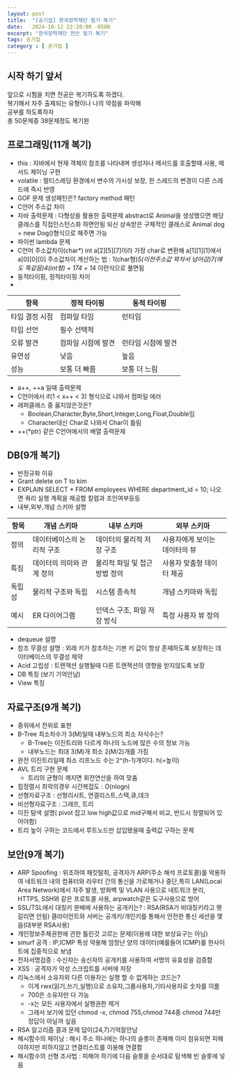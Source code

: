 ```yaml
---
layout: post
title:  "[공기업] 한국장학재단 필기 복기"
date:   2024-10-12 22:20:00 -0500
excerpt: "한국장학재단 전산 필기 복기"
tags: 공기업
category : [ 공기업 ]
---
```


## 시작 하기 앞서

앞으로 시험을 치면 전공은 복기하도록 하겠다.  
복기해서 자주 출제되는 유형이나 나의 약점을 파악해  
공부를 하도록하자  
총 50문제중 38문제정도 복기완

## 프로그래밍(11개 복기)

+ this : 자바에서 현재 객체의 참조를 나타내며 생성자나 메서드를 호출할때 사용, 메서드 체이닝 구현 
+ volatile : 멀티스레딩 환경에서 변수의 가시성 보장, 한 스레드의 변경이 다른 스레드에 즉시 반영
+ GOF 문제 생성패턴은? factory method 패턴
+ C언어 주소값 차이
+ 자바 출력문제 : 다형성을 활용한 출력문제 abstract로 Animal을 생성했으면 해당 클래스를 직접인스턴스화 하면안됨 되신 상속받은 구체적인 클래스로 Animal dog = new Dog()형식으로 해주면 가능
+ 파이썬 lambda 문제
+ C언어 주소값차이(char*) int a[2][5][7]이라 가정 char로 변환해 a[1][1][1]에서 a[0][0][0] 주소값차이 계산하는 법 : 1(char형)*5(이전주소값 꽉차서 넘어감)*7(얘도 똑같음)*4(int형) + 1*7*4 + 1*4 이런식으로 풀면됨
+ 동적타이핑, 정적타이핑 차이  
+ 
|항목	|정적 타이핑	|동적 타이핑|
|---|---|---|
|타입 결정 시점|	컴파일 타임|	런타임|
|타입 선언|	필수	선택적|
|오류 발견|	컴파일 시점에 발견|	런타임 시점에 발견|
|유연성|	낮음|	높음|
|성능|	보통 더 빠름|	보통 더 느림|

+ a++, ++a 일때 출력문제
+ C언어에서 if(1 < x++ < 3) 형식으로 나와서 컴파일 에러
+ 래퍼클래스 중 옳지않은것은?
  + Boolean,Character,Byte,Short,Integer,Long,Float,Double임
  + Character대신 Char로 나와서 Char이 틀림
+ ++(*ptr) 같은 C언어에서의 배열 출력문제

## DB(9개 복기)
+ 반정규화 이유
+ Grant delete on T to kim
+ EXPLAIN SELECT * FROM employees WHERE department_id = 10; 나오면 쿼리 실행 계획을 제공함 칼럼과 조인여부등등
+ 내부,외부,개념 스키마 설명  

|항목|	개념 스키마|	내부 스키마	|외부 스키마|
|---|---|---|---|
|정의|	데이터베이스의 논리적 구조	|데이터의 물리적 저장 구조|	사용자에게 보이는 데이터의 뷰|
|특징|	데이터의 의미와 관계 정의	|물리적 파일 및 접근 방법 정의|	사용자 맞춤형 데이터 제공|
|독립성|	물리적 구조와 독립|	시스템 종속적	|개념 스키마와 독립|
|예시|	ER 다이어그램	|인덱스 구조, 파일 저장 방식|	특정 사용자 뷰 정의|

+ dequeue 설명
+ 참조 무결성 설명 : 외래 키가 참조하는 기본 키 값이 항상 존재하도록 보장하는 데이터베이스의 무결성 제약
+ Acid 고립성 : 트랜잭션 실행될때 다른 트랜잭션의 영향을 받지않도록 보장
+ DB 특징 (보기 기억안남)
+ View 특징

## 자료구조(9개 복기)
+ 중위에서 전위로 표현
+ B-Tree 최소차수가 3(M)일때 내부노드의 최소 자식수는?
  + B-Tree는 이진트리와 다르게 하나의 노드에 많은 수의 정보 가능
  + 내부노드는 최대 3(M)개 최소 2(M/2)개를 가짐
+ 완전 이진트리일때 최소 리프노드 수는 2^(h-1)개이다. h(=높이)
+ AVL 트리 구현 문제 
  + 트리의 균형이 깨지면 회전연산을 하여 맞춤
+ 힙정렬시 최악의경우 시간복잡도 : O(nlogn)
+ 선형자료구조 : 선형리시트, 연결리스트,스택,큐,데크
+ 비선형자료구조 : 그래프, 트리
+ 이진 탐색 설명( pivot 잡고 low high값으로 mid구해서 비교, 반드시 정렬되어 있어야함)
+ 트리 높이 구하는 코드에서 루트노드만 삽입됐을때 출력값 구하는 문제



## 보안(9개 복기)

+ ARP Spoofing : 위조하여 패킷탈취, 공격자가 ARP(주소 해석 프로토콜)를 악용하여 네트워크 내의 컴퓨터와 라우터 간의 통신을 가로채거나 중단,특히 LAN(Local Area Network)에서 자주 발생, 방화벽 및 VLAN 사용으로 네트워크 분리, HTTPS, SSH와 같은 프로토콜 사용, arpwatch같은 도구사용으로 방어
+ SSL/TSL에서 대칭키 분배에 사용하는 공개키는? : RSA(RSA가 비대칭키라고 헷갈리면 안됨) 클라이언트와 서버는 공개키/개인키를 통해서 안전한 통신 세션을 맺음(대부분 RSA사용)
+ 개인정보주체권한에 관한 틀린것 고르는 문제(이용에 대한 보상요구는 아님)
+ smurf 공격 : IP,ICMP 특성 악용해 엄청난 양의 데이터(예를들어 ICMP)를 한사이트에 집중적으로 보냄
+ 전자서명검증 : 수신자는 송신자의 공개키를 사용하여 서명의 유효성을 검증함
+ XSS : 공격자가 악성 스크립트를 서버에 저장
+ 리눅스에서 소유자외 다른 이용자는 실행 할 수 없게하는 코드는?
  + 이게 rwx(읽기,쓰기,실행)으로 소유자,그룹사용자,기타사용자로 숫자를 이룸
  + 700은 소유자만 다 가능
  + -x는 모든 사용자에서 실행권한 제거
  + 그래서 보기에 있던 chmod -x, chmod 755,chmod 744중 chmod 744만 정답이 아닐까 싶음
+ RSA 알고리즘 결과 문제 답이(24,7)기억잘안남
+ 해시함수의 체이닝 : 해시 주소 하나에는 하나의 슬롯이 존재해 이미 점유되면 피해야하지만 피하지않고 연결리스트를 이용해 연결함
+ 해시함수의 선형 조사법 : 피해야 하기에 다음 슬롯을 순서대로 탐색해 빈 슬롯에 넣음




